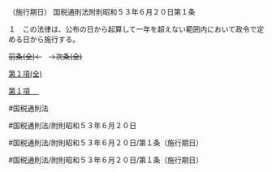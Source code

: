 （施行期日）
国税通則法附則昭和５３年６月２０日第１条

１　この法律は、公布の日から起算して一年を超えない範囲内において政令で定める日から施行する。

~~前条(全)←~~　~~→次条(全)~~

[第１項(全)](国税通則法＿＿＿＿附則昭和５３年６月２０日第１条第１項_.md)  

[第１項 　 ](国税通則法＿＿＿＿附則昭和５３年６月２０日第１条第１項.md)  

#国税通則法

#国税通則法/附則昭和５３年６月２０日

#国税通則法/附則昭和５３年６月２０日/第１条（施行期日）

#国税通則法/附則昭和５３年６月２０日/第１条（施行期日）

